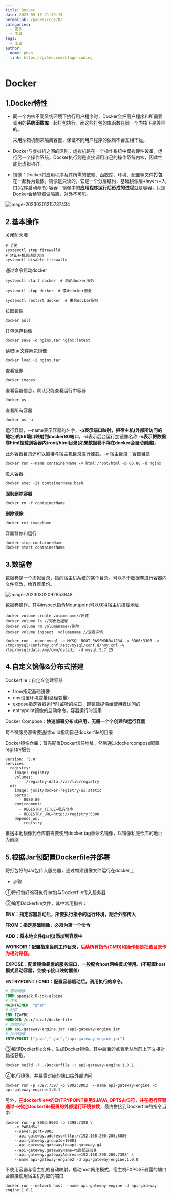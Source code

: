 ```yaml
---
title: Docker
date: 2023-05-15 21:19:15
permalink: /pages/ccce70/
categories:
  - 更多
  - 工具
tags:
  - 工具
author: 
  name: phan
  link: https://gitee.com/blage-coding
---
```

# Docker

## 1.Docker特性

- 同一个内核不同系统环境下执行用户程序时，Docker会把用户程序和所需要调用的**系统函数库**一起打包执行，而这些打包的库函数在同一个内核下是兼容的。

  采用沙箱机制来隔离容器，保证不同用户程序的依赖不会互相干扰。

- Docker与虚拟机之间的区别：虚拟机是在一个操作系统中模拟硬件设备，运行另一个操作系统。Docker执行则是直接调用自己的操作系统内核，因此性能比虚拟机好。

- 镜像：Docker将应用程序及其所需的依赖、函数库、环境、配置等文件**打包**在一起称为镜像。镜像是只读的，它是一个分层结构，基础镜像层+layers+入口(程序启动命令)
  容器：镜像中的**应用程序运行后形成的进程**就是容器，只是Docker会给容器做隔离，对外不可见。

![image-20230301215737434](https://cdn.staticaly.com/gh/blage-coding/picx-images-hosting@master/20230515/image-20230301215737434.zasjr6f9qkw.webp)

## 2.基本操作

关闭防火墙

```shell
# 关闭
systemctl stop firewalld
# 禁止开机启动防火墙
systemctl disable firewalld
```

通过命令启动docker

```shell
systemctl start docker  # 启动docker服务

systemctl stop docker  # 停止docker服务

systemctl restart docker  # 重启docker服务
```

拉取镜像

```
docker pull
```

打包保存镜像

```shell
docker save -o nginx.tar nginx:latest
```

读取tar文件解包镜像

```shell
docker load -i nginx.tar
```

查看镜像

```shell
docker images
```

查看容器信息，默认只能查看运行中容器

```shell
docker ps
```

查看所有容器

```shell
docker ps -a
```

运行容器，--name表示容器的名字，**-p表示端口映射，把宿主机(外部所访问的地址)的86端口映射到docker80端口**，-d表示后台运行加镜像名称,**-v表示把数据卷html挂载到容器内/root/html目录(如果数据卷不存在docker会自动创建)**。

此外容器目录还可以直接与宿主机目录进行挂载。-v 宿主目录：容器目录

```shell
docker run --name containerName -v html:/root/html -p 86:80 -d nginx
```

进入容器

```shell
docker exec -it containerName bash
```

**强制删除容器**

```shell
docker rm -f containerName
```

**删除镜像**

```shell
docker rmi imageName
```

容器暂停和运行

```shell
docker stop containerName
docker start containerName
```

## 3.数据卷

数据卷是一个虚拟目录，指向宿主机系统的某个目录。可以基于数据卷进行容器内文件修改，给容器备份。

![image-20230302092853848](https://cdn.staticaly.com/gh/blage-coding/picx-images-hosting@master/20230515/image-20230302092853848.121993raxfmo.webp)

数据卷操作。其中inspect指令Mountpoint可以获得宿主机挂载地址

```
docker volume create volumename//创建
docker volume ls //列出数据卷
docker volume rm volumename//删除
docker volume inspect  volumename //查看详情
```

```console
docker run --name mysql -e MYSQL_ROOT_PASSWORD=1234 -p 3306:3306 -v /tmp/mysql/conf/hmy.cnf:/etc/mysql/conf.d/hmy.cnf -v /tmp/mysql/data:/my/own/datadir -d mysql:5.7.25 
```

## 4.自定义镜像&分布式搭建

Dockerfile：自定义创建容器

- from指定基础镜像
- env设置环境变量(路径变量)
- expose指定容器运行时监听的端口，即镜像提供给使用者访问的
- entrypoint镜像的启动命令，容器运行时调用

Docker Compose：**快速部署分布式应用，无需一个个创建和运行容器**

每个微服务都需要通过build指明自己dockerfile的目录

Docker镜像仓库：首先配置Docker信任地址，然后通过dockercompose配置registry服务

```
version: '3.0'
services:
  registry:
    image: registry
    volumes:
      - ./registry-data:/var/lib/registry
  ui:
    image: joxit/docker-registry-ui:static
    ports:
      - 8080:80
    environment:
      - REGISTRY_TITLE=私有仓库
      - REGISTRY_URL=http://registry:5000
    depends_on:
      - registry
```

推送本地镜像到仓库前需要使用docker tag重命名镜像，以镜像私服仓库的地址为前缀

## 5.根据Jar包配置Dockerfile并部署

将打包好的Jar包传入服务器，通过构建镜像文件运行在docker上

- 步骤

①将打包好的可执行jar包与Dockerfile传入服务器

②编写Dockerfile文件，其中常用指令：

**ENV：指定容器启动后，所要执行指令的运行环境，配合外部传入**

**FROM：指定基础镜像，必须为第一个命令**

**ADD：将本地文件(jar包)添加到容器中**

**WORKDIR：配置指定当前工作目录，<font color="red">后续所有指令(CMD)和操作都是把该目录作为相对路径。</font>**

**EXPOSE：配置镜像暴露的服务端口，一般配合host网络模式使用。(不配置host模式启动容器，会被-p接口映射覆盖)**

**ENTRYPOINT  /    CMD：配置容器启动后，调用执行的命令。**

```dockerfile
# 基础镜像
FROM openjdk:8-jdk-alpine
# 作者
MAINTAINER  "phan"
# 时区
ENV TZ=PRC
WORKDIR /usr/local/dockerfile
# 添加应用
ADD api-gateway-engine.jar /api-gateway-engine.jar
# 执行镜像
ENTRYPOINT ["java","-jar","/api-gateway-engine.jar"]
```

③编译Dockerfile文件，生成Docker镜像。其中后面的点表示从当前上下文相对路径获取。

```sh
docker build -f ./Dockerfile -t api-gateway-engine:1.0.1 .
```

④执行镜像，并暴露对应的端口给外部访问

```shell
docker run -p 7397:7397 -p 8002:8002  --name api-gateway-engine -d api-gateway-engine:1.0.1
```

另外，<font color="red">**在dockerfile中的ENTRYPOINT使用$JAVA_OPTS占位符，并在运行容器通过-e指定Dockerfile配置的外部运行环境参数**</font>，最终拼接到Dockerfile的指令当中：

```shell
docker run -p 8003:8003 -p 7398:7398 \
    -e PARAMS="
    --sever.port=8003
    --api-gateway.address=http://192.168.200.200:8080
    --api-gateway.groupId=10001
    --api-gateway.gatewayId=api-gateway-g4
    --api-gateway.gatewayName=电商配送网关
    --api-gateway.gatewayAddress=192.168.200.200:7398" \
    --name api-gateway-engine2 -d api-gateway-engine:1.0.0
```

不使用容器与宿主机的自动映射，启动host网络模式，宿主机EXPOSE暴露的端口会直接使用宿主机对应的端口

```shell
docker run --network host --name api-gateway-engine -d api-gateway-engine:1.0.1
```
